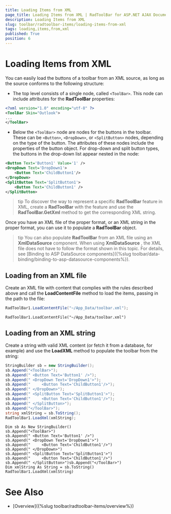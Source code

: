 ```yaml
---
title: Loading Items from XML
page_title: Loading Items from XML | RadToolBar for ASP.NET AJAX Documentation
description: Loading Items from XML
slug: toolbar/radtoolbar-items/loading-items-from-xml
tags: loading,items,from,xml
published: True
position: 6
---
```


# Loading Items from XML


You can easily load the buttons of a toolbar from an XML source, as long as the source conforms to the following structure:

* The top level consists of a single node, called `<ToolBar>`. This node can include attributes for the **RadToolBar** properties:

````XML	     
<?xml version="1.0" encoding="utf-8" ?> 
<ToolBar Skin="Outlook">
...
</ToolBar>			
````

* Below the `<ToolBar>` node are nodes for the buttons in the toolbar. These can be `<Button>`, `<DropDown>`, or `<SplitButton>` nodes, depending on the type of the button. The attributes of these nodes include the properties of the button object. For drop-down and split button types, the buttons in the drop-down list appear nested in the node:

````XML
<Button Text='Button1' Value='1' />
<DropDown Text='DropDown1'> 
    <Button Text='ChildButton1'/>
</DropDown>
<SplitButton Text='SplitButton1'>
    <Button Text='ChildButton1' />
</SplitButton>				
````



>tip To discover the way to represent a specific **RadToolBar** feature in XML, create a **RadToolBar** with the feature and use the **RadToolBar.GetXml** method to get the corresponding XML string.
>


Once you have an XML file of the proper format, or an XML string in the proper format, you can use it to populate a **RadToolBar** object.

>tip You can also populate **RadToolBar** from an XML file using an **XmlDataSource** component. When using **XmlDataSource** , the XML file does not have to follow the format shown in this topic. For details, see [Binding to ASP DataSource components]({%slug toolbar/data-binding/binding-to-asp-datasource-components%}).
>


## Loading from an XML file

Create an XML file with content that complies with the rules described above and call the **LoadContentFile** method to load the items, passing in the path to the file:


````C#
RadToolBar1.LoadContentFile("~/App_Data/toolbar.xml");				
````
````VB.NET
RadToolBar1.LoadContentFile("~/App_Data/toolbar.xml")				
````

## Loading from an XML string

Create a string with valid XML content (or fetch it from a database, for example) and use the **LoadXML** method to populate the toolbar from the string:


````C#
StringBuilder sb = new StringBuilder();
sb.Append("<ToolBar>");
sb.Append(" <Button Text='Button1' />");
sb.Append(" <DropDown Text='DropDown1'>");
sb.Append("     <Button Text='ChildButton1'/>");
sb.Append(" </DropDown>");
sb.Append(" <SplitButton Text='SplitButton1'>");
sb.Append("     <Button Text='ChildButton1'/>");
sb.Append(" </SplitButton>");       
sb.Append("</ToolBar>");
string xmlString = sb.ToString();
RadToolBar1.LoadXml(xmlString);				
````
````VB.NET
Dim sb As New StringBuilder()
sb.Append("<ToolBar>")
sb.Append(" <Button Text='Button1' />")
sb.Append(" <DropDown Text='DropDown1'>")
sb.Append("     <Button Text='ChildButton1'/>")
sb.Append(" </DropDown>")
sb.Append(" <SplitButton Text='SplitButton1'>")
sb.Append("     <Button Text='ChildButton1'/>")
sb.Append(" </SplitButton>")sb.Append("</ToolBar>")
Dim xmlString As String = sb.ToString()
RadToolBar1.LoadXml(xmlString)				
````

# See Also

 * [Overview]({%slug toolbar/radtoolbar-items/overview%})
